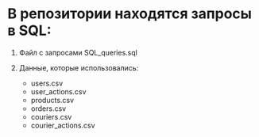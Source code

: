 # В репозитории находятся запросы в SQL: 

1. Файл с запросами SQL_queries.sql

3. Данные, которые использовались:
   * users.csv
   * user_actions.csv
   * products.csv
   * orders.csv
   * couriers.csv
   * courier_actions.csv



